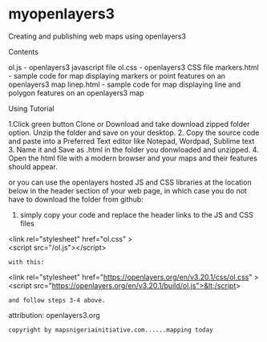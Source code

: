# myopenlayers3
Creating and publishing web maps using openlayers3

Contents

ol.js - openlayers3 javascript file
ol.css - openlayers3 CSS file
markers.html - sample code for map displaying markers or point features on an openlayers3 map
linep.html - sample code for map displaying line and polygon features on an openlayers3 map

Using Tutorial

1.Click green button Clone or Download and take download zipped folder option. Unzip the folder and save on your desktop.
2. Copy the source code and paste into a Preferred Text editor like Notepad, Wordpad, Sublime text
3. Name it and Save as .html in the folder you donwloaded and unzipped.
4. Open the html file with a modern browser and your maps and their features should appear.


or you can use the openlayers hosted JS and CSS libraries at the location below in the header section of your web page, in which case you do not have to download the folder from github:

1. simply copy your code and replace the header links to the JS and CSS files

&lt;link rel="stylesheet" href="ol.css" &gt;<br>
    &lt;script src="/ol.js">&lt;/script&gt;
    
    with this:

&lt;link rel="stylesheet" href="https://openlayers.org/en/v3.20.1/css/ol.css" &gt;<br>
    &lt;script src="https://openlayers.org/en/v3.20.1/build/ol.js">&lt;/script&gt;
    
    and follow steps 3-4 above.



attribution: openlayers3.org

    copyright by mapsnigeriainitiative.com......mapping today
